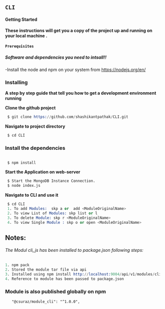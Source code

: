 ## `CLI`

#### Getting Started
**These instructions will get you a copy of the project up and running on your local machine .**

#### `Prerequisites`
##### _Software and dependencies you need to intsall!!_
-Install the node and npm on your system from https://nodejs.org/en/
### Installing
**A step by step guide that tell you how to get a development environment running**

 **Clone the github project**
```s
 $ git clone https://github.com/shashikantpathak/CLI.git
 ````
**Navigate to project directory**
```s
 $ cd CLI
 ```
### Install the dependencies
```s

 $ npm install 

```
  **Start the Application on web-server**

```s
 $ Start the MongoDB Instance Connection.
 $ node index.js
 ```
**Navigate to CLI and use it**

```s
 $ cd CLI
 1. To add Modules:  skp a or  add <ModuleOriginalName>
 2. To view List of Modules: skp list or l
 3. To delete Module: skp r <ModuleOriginalName>
 4. To view Single Module : skp o or open <ModuleOriginalName>
 ```
 
 ## Notes:
 ###### The Modul  cli_js has been installed to package.json following steps: ######
 ```s
 1. npm pack
 2. Stored the module tar file via api
 3. Installed using npm install http://localhost:9004/api/v1/modules/cli_js-1.0.0.tgz or 
 4. Reference to module has been passed to package.json
 
 ```

 ### Module is also published globally on npm 
       "@csuraz/module_cli": "^1.0.0",
       
